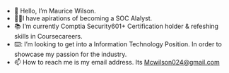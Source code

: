 - 👋 Hello, I’m Maurice Wilson.
-  :man_technologist:I have apirations of becoming a SOC Alalyst.
- :books: I’m currently Comptia Security601+ Certification holder & refeshing skills in Coursecareers. 
- ⌨️: I’m looking to get into a Information Technology Position. In order to showcase my passion for the industry.
- 📫 How to reach me is my email address. Its Mcwilson024@gmail.com
  
